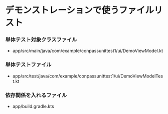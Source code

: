 # デモンストレーションで使うファイルリスト

### 単体テスト対象クラスファイル
 - app/src/main/java/com/example/conpassunittest1/ui/DemoViewModel.kt
### 単体テストファイル
 - app/src/test/java/com/example/conpassunittest1/ui/DemoViewModelTest.kt
### 依存関係を入れるファイル
 - app/build.gradle.kts